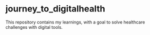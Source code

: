 # journey_to_digitalhealth
This repository contains my learnings, with a goal to solve healthcare challenges with digital tools.
